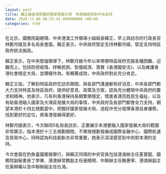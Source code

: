 ```yaml
---
layout: post
title: 韓正冀香港把握好國家發展大局　特首稱感受到中央支持
date: 2020-11-06 08:55:43.000000000 +08:00
categories: rthk
---
```


在北京，國務院副總理、中央港澳工作領導小組組長韓正，早上與訪京的行政長官林鄭月娥及多名局長會面。韓正表示，中央政府堅定支持林鄭月娥，堅定支持特區政府依法施政。

韓正表示，在中央堅強領導下，林鄭月娥今年以來帶領特區政府克服各種困難，迎難而上，包括防控疫情、紓解民困、恢復經濟、落實《香港國安法》，以及維護香港社會穩定大局，並積極作為，有顯著成效，中央政府對此充分肯定。

韓正又指，了解到特區政府在訪京期間，與各部門溝通都有好消息，中央各部門都大力支持特首及特區政府，提供好意見、政策及方案，認為充分體現中央政府的要求和精神。他表示，凡有利香港保持長期繁榮穩定，增進香港百姓民生福祉，以及有助香港融入國家及大灣區發展大局的事情，中央政府及各部門都會全力支持，期望本港於十四五規劃當中，把握好國家發展大局，過程中充分發揮香港自身優勢，找到更好的定位，將香港發展得更好。

林鄭月娥表示，今次聯同5名局長訪京，正要展示本港要融入國家發展大局的範圍非常廣泛，指本港於十三五規劃期間，不單按規劃發展成國際金融中心、國際航運及貿易中心，同時認為科技創新亦非常重要，她表示深深感受到中央對本港的支持。

今次會面在釣魚臺國賓館舉行，與韓正同場的中央官員包括港澳辦主任夏寶龍、國務院副秘書長丁學東、港澳辦常務副主任張曉明、中聯辦主任駱惠寧、港澳辦副主任黃柳權以及中聯辦副主任仇鴻。
